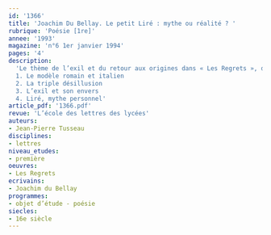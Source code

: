 ```yaml
---
id: '1366'
title: 'Joachim Du Bellay. Le petit Liré : mythe ou réalité ? '
rubrique: 'Poésie [1re]'
annee: '1993'
magazine: 'n°6 1er janvier 1994'
pages: '4'
description: 
  'Le thème de l’exil et du retour aux origines dans « Les Regrets », de Du Bellay…
  1. Le modèle romain et italien
  2. La triple désillusion
  3. L’exil et son envers
  4. Liré, mythe personnel'
article_pdf: '1366.pdf'
revue: 'L’école des lettres des lycées'
auteurs:
- Jean-Pierre Tusseau
disciplines:
- lettres
niveau_etudes:
- première
oeuvres:
- Les Regrets
ecrivains:
- Joachim du Bellay
programmes:
- objet d’étude - poésie
siecles:
- 16e siècle
---
```

